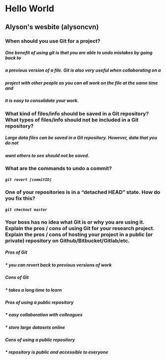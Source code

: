 # Hello World
## Alyson's wesbite (alysoncvn)

### When should you use Git for a project?
##### One benefit of using git is that you are able to undo mistakes by going back to 
##### a previous version of a file. Git is also very useful when collaborating on a 
##### project with other people as you can all work on the file at the same time and 
##### it is easy to consolidate your work.  

### What kind of files/info should be saved in a Git repository? What types of files/info should not be included in a Git repository?
##### Large data files can be saved in a Git repository. However, data that you do not 
##### want others to see should not be saved. 

### What are the commands to undo a commit?
##### ` git revert [commitID] `

### One of your repositories is in a “detached HEAD” state. How do you fix this?
##### ` git checkout master `

### Your boss has no idea what Git is or why you are using it. Explain the pros / cons  of using Git for your research project. Explain the pros / cons of hosting your project in a public (or private) repository on Github/Bitbucket/Gitlab/etc.
##### Pros of Git
##### * you can revert back to previous versions of work
##### Cons of Git 
##### * takes a long time to learn 
##### Pros of using a public repository
##### * easy collaboration with colleagues
##### * store large datasets online
##### Cons of using a public repository 
##### * repository is public and accessible to everyone 


